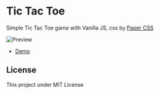 # Tic Tac Toe
Simple Tic Tac Toe game with Vanilla JS, css by [Paper CSS](getpapercss.com)

![Preview](https://muhibbudins.github.io/tic-tac-toe/preview.png)

- [Demo](https://muhibbudins.github.io/tic-tac-toe/)

## License
This project under MIT License